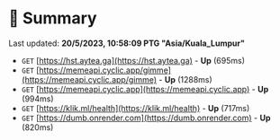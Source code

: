 # 📖 Summary
Last updated: **20/5/2023, 10:58:09 PTG "Asia/Kuala_Lumpur"**

- `GET` [https://hst.aytea.ga](https://hst.aytea.ga) - **Up** (695ms)
- `GET` [https://memeapi.cyclic.app/gimme](https://memeapi.cyclic.app/gimme) - **Up** (1288ms)
- `GET` [https://memeapi.cyclic.app](https://memeapi.cyclic.app) - **Up** (994ms)
- `GET` [https://klik.ml/health](https://klik.ml/health) - **Up** (717ms)
- `GET` [https://dumb.onrender.com](https://dumb.onrender.com) - **Up** (820ms)
